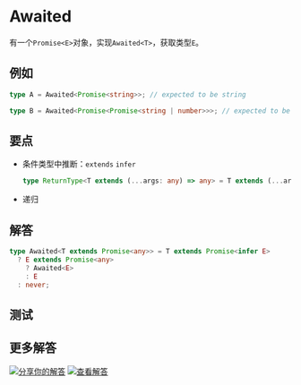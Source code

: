 # Awaited

有一个`Promise<E>`对象，实现`Awaited<T>`，获取类型`E`。

## 例如

```typescript
type A = Awaited<Promise<string>>; // expected to be string

type B = Awaited<Promise<Promise<string | number>>>; // expected to be string | number
```

## 要点

- 条件类型中推断：`extends` `infer`

  ```typescript
  type ReturnType<T extends (...args: any) => any> = T extends (...args: any) => infer R ? R : any;
  ```

- 递归

## 解答

```typescript
type Awaited<T extends Promise<any>> = T extends Promise<infer E>
  ? E extends Promise<any>
    ? Awaited<E>
    : E
  : never;
```

## 测试

## 更多解答

[![分享你的解答](https://img.shields.io/badge/-%E5%88%86%E4%BA%AB%E4%BD%A0%E7%9A%84%E8%A7%A3%E7%AD%94-teal)](https://tsch.js.org/189/answer/zh-CN) [![查看解答](https://img.shields.io/badge/-%E6%9F%A5%E7%9C%8B%E8%A7%A3%E7%AD%94-de5a77?logo=awesome-lists&logoColor=white)](https://tsch.js.org/189/solutions)
